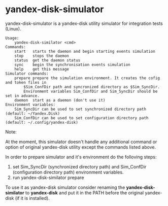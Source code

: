 # yandex-disk-simulator
yandex-disk-simulator is a yandex-disk utility simulator for integration tests (Linux).

    Usage:
    	yandex-disk-similator <cmd>
    Commands:
    	start	starts the daemon and begin starting events simulation
    	stop	stops the daemon
    	status	get the daemon status
    	sync	begin the synchronisation events simulation 
    	help	get this message
    Simulator commands:
    	prepare prepare the simulation environment. It creates the cofig and token files in 
    		$Sim_ConfDir path and syncronized directory as $Sim_SyncDir.
    		Environment variables Sim_ConfDir and Sim_SyncDir should be set in advance.
    	daemon	start as a daemon (don't use it)
    Environment variables:
    	Sim_SyncDir	can be used to set synchronized directory path (default: ~/Yandex.Disk)
    	Sim_ConfDir	can be used to set configuration directory path (default: ~/.config/yandex-disk)

Note:

At the moment, this simulator doesn't handle any additional command or option of original yandex-disk utility except the commands listed above.

In order to prepare simulator and it's environment do the folloving steps:
1. set Sim_SyncDir (synchronized directory path) and Sim_ConfDir (configuration directory path) environment variables.
2. run 
    yandex-disk-similator prepare

To use it as yandex-disk simulator consider renaming the **yandex-disk-similator** to **yandex-disk** and put it in the PATH before the original yandex-disk (if it is installed).
